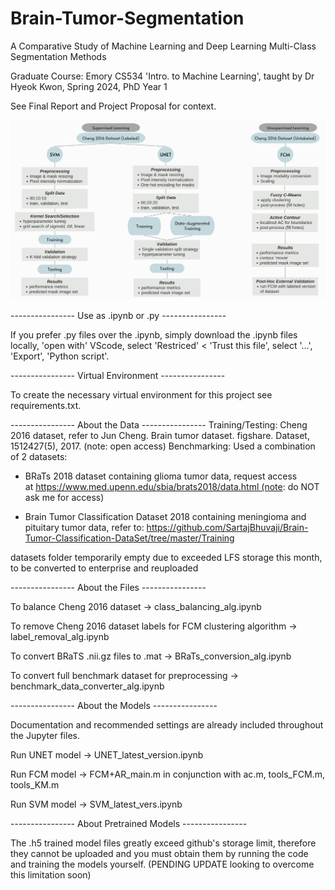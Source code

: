 # Brain-Tumor-Segmentation
A Comparative Study of Machine Learning and Deep Learning Multi-Class Segmentation Methods

Graduate Course: Emory CS534 'Intro. to Machine Learning', taught by Dr Hyeok Kwon, Spring 2024, PhD Year 1

See Final Report and Project Proposal for context. 

![segmentation](segmentation.png)

----------------  Use as .ipynb or .py ----------------

If you prefer .py files over the .ipynb, simply download the .ipynb files locally, 'open with' VScode, select 'Restriced' < 'Trust this file', select '...', 'Export', 'Python script'. 

----------------  Virtual Environment ----------------

To create the necessary virtual environment for this project see requirements.txt.

---------------- About the Data ----------------
Training/Testing: Cheng 2016 dataset, refer to Jun Cheng. Brain tumor dataset. figshare. Dataset, 1512427(5), 2017. (note: open access)
Benchmarking: Used a combination of 2 datasets:

 - BRaTs 2018 dataset containing glioma tumor data, request access at https://www.med.upenn.edu/sbia/brats2018/data.html (note: do NOT ask me for access)

- Brain Tumor Classification Dataset 2018 containing meningioma and pituitary tumor data, refer to: https://github.com/SartajBhuvaji/Brain-Tumor-Classification-DataSet/tree/master/Training

datasets folder temporarily empty due to exceeded LFS storage this month, to be converted to enterprise and reuploaded

----------------  About the Files ----------------

To balance Cheng 2016 dataset -> class_balancing_alg.ipynb

To remove Cheng 2016 dataset labels for FCM clustering algorithm -> label_removal_alg.ipynb

To convert BRaTS .nii.gz files to .mat -> BRaTs_conversion_alg.ipynb

To convert full benchmark dataset for preprocessing -> benchmark_data_converter_alg.ipynb

----------------  About the Models ----------------

Documentation and recommended settings are already included throughout the Jupyter files. 

Run UNET model -> UNET_latest_version.ipynb

Run FCM model -> FCM+AR_main.m in conjunction with ac.m, tools_FCM.m, tools_KM.m

Run SVM model -> SVM_latest_vers.ipynb

----------------  About Pretrained Models ----------------

The .h5 trained model files greatly exceed github's storage limit, therefore they cannot be uploaded and you must obtain them by running the code and training the models yourself. (PENDING UPDATE looking to overcome this limitation soon)
